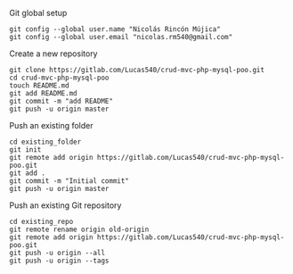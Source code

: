 Git global setup

    git config --global user.name "Nicolás Rincón Mújica"
    git config --global user.email "nicolas.rm540@gmail.com"

Create a new repository

    git clone https://gitlab.com/Lucas540/crud-mvc-php-mysql-poo.git
    cd crud-mvc-php-mysql-poo
    touch README.md
    git add README.md
    git commit -m "add README"
    git push -u origin master

Push an existing folder

    cd existing_folder
    git init
    git remote add origin https://gitlab.com/Lucas540/crud-mvc-php-mysql-poo.git
    git add .
    git commit -m "Initial commit"
    git push -u origin master

Push an existing Git repository

    cd existing_repo
    git remote rename origin old-origin
    git remote add origin https://gitlab.com/Lucas540/crud-mvc-php-mysql-poo.git
    git push -u origin --all
    git push -u origin --tags